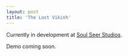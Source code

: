 ```yaml
---
layout: post
title: 'The Last Vikinh'
---
```


Currently in development at 
[Soul Seer Studios](https://soul-seer-studios-ltd.itch.io/).

Demo coming soon.
